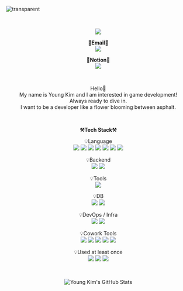 ![transparent](https://capsule-render.vercel.app/api?type=transparent&color=auto&fontColor=703ee5&height=300&section=header&text=Welcome&fontSize=90&animation=fadeIn&fontAlignY=43&desc=Young's%20GitHub%20Profile&descSize=20&descAlign=64&descAlignY=57)


<br>

<p align="center" dir="auto">
    <a href="https://hits.seeyoufarm.com"><img src="https://hits.seeyoufarm.com/api/count/incr/badge.svg?url=https%3A%2F%2Fgithub.com%2Fiamyoungk%2Fhit-counter"/></a>                        
    
</p>

<p align="center" dir="auto">
    <Strong>📧Email📧</Strong><br><a href="" target="_blank">
        <img src="https://img.shields.io/badge/younghkim0013@gmail.com-EA4335?style=flat&logo=gmail&logoColor=E8E8E8"/>
    </a>
    <br>
</p>

<p align="center" dir="auto">
    <Strong>📝Notion📝</Strong><br><a href="" target="_blank">
        <img src="https://img.shields.io/badge/Notion-FFFFFF?link=https://www.notion.so/Welcome-2eca83e8f42a46278c4f4490f9345783?pvs=4&style=for-the-badge&amp;logo=notion&amp;logoColor=black">
    </a>
    <br>
    
</p>
<br>

<p align="center" dir="auto">
    Hello👐<br>
    My name is Young Kim and I am interested in game development!<br>
    Always ready to dive in.<br>
    I want to be a developer like a flower blooming between asphalt.<br>
</p>

<br>

<p align="center" dir="auto">
    <Strong>⚒️Tech Stack⚒️</Strong><br>
</p>

<p align="center" dir="auto">
    💡Language <br>
    <img src="https://img.shields.io/badge/C++-blue.svg?style=for-the-badge&logo=c%2B%2B">
    <img src="https://img.shields.io/badge/C-A8B9CC?style=for-the-badge&amp;logo=C&amp;logoColor=white">
    <img src="https://img.shields.io/badge/javascript-F7DF1E?style=for-the-badge&amp;logo=javascript&amp;logoColor=black">
    <img src="https://img.shields.io/badge/JAVA-007396?style=for-the-badge&amp;logo=java&amp;logoColor=white">
    <img src="https://img.shields.io/badge/Python-3776AB?style=for-the-badge&amp;logo=Python&amp;logoColor=white">
    <img src="https://img.shields.io/badge/Flutter-02569B?style=for-the-badge&amp;logo=flutter&amp;logoColor=white">
    <img src="https://img.shields.io/badge/Dart-0175C2?style=for-the-badge&amp;logo=dart&amp;logoColor=white">


</p>

<p align="center" dir="auto">
    💡Backend <br>
    <img src="https://img.shields.io/badge/Spring-6DB33F?style=for-the-badge&amp;logo=Spring&amp;logoColor=white">
    <img src="https://img.shields.io/badge/SpringBoot-6DB33F?style=for-the-badge&amp;logo=SpringBoot&amp;logoColor=white">
</p>

<p align="center" dir="auto">
   💡Tools <br>
    <img src="https://img.shields.io/badge/IntelliJ-000000?style=for-the-badge&amp;logo=IntelliJ IDEA&amp;logoColor=white">
</p>

<p align="center" dir="auto">
    💡DB <br>
    <img src="https://img.shields.io/badge/MongoDB-47A248?style=for-the-badge&amp;logo=MongoDB&amp;logoColor=white">
    <img src="https://img.shields.io/badge/mysql-4479A1?style=for-the-badge&amp;logo=mysql&amp;logoColor=white">
</p>

<p align="center" dir="auto">
    💡DevOps / Infra <br>
    <img src="https://img.shields.io/badge/AWS-232F3E?style=for-the-badge&amp;logo=Amazon AWS&amp;logoColor=white">
    <img src="https://img.shields.io/badge/Docker-2496ED?style=for-the-badge&amp;logo=docker&amp;logoColor=white">
</p>

<p align="center" dir="auto">
    💡Cowork Tools <br>
    <img src="https://img.shields.io/badge/Github-000000?style=for-the-badge&amp;logo=github&amp;logoColor=white">
    <img src="https://img.shields.io/badge/Notion-000000?style=for-the-badge&amp;logo=notion&amp;logoColor=white">
    <img src="https://img.shields.io/badge/Slack-4A154B?style=for-the-badge&amp;logo=slack&amp;logoColor=white">
    <img src="https://img.shields.io/badge/Figma-F24E1E?style=for-the-badge&amp;logo=figma&amp;logoColor=white">
    <img src="https://img.shields.io/badge/ClickUp-7B68EE?style=for-the-badge&logo=clickup&logoColor=white">

</p>

<p align="center" dir="auto">
    💡Used at least once <br>
    <img src="https://img.shields.io/badge/css-1572B6?style=for-the-badge&amp;logo=css3&amp;logoColor=white">
    <img src="https://img.shields.io/badge/html-E34F26?style=for-the-badge&amp;logo=html5&amp;logoColor=white">
    <img src="https://img.shields.io/badge/Linux-FCC624?style=for-the-badge&amp;logo=Linux&amp;logoColor=white">
</p>

<br>

<div align="center">

![Young Kim's GitHub Stats](https://github-readme-stats.vercel.app/api?username=iamyoungk&show_icons=true&theme=transparent&rank_icon=github&include_all_commits=false)

</div>

